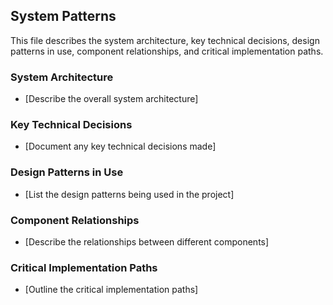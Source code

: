 ## System Patterns

This file describes the system architecture, key technical decisions, design patterns in use, component relationships, and critical implementation paths.

### System Architecture

*   \[Describe the overall system architecture]

### Key Technical Decisions

*   \[Document any key technical decisions made]

### Design Patterns in Use

*   \[List the design patterns being used in the project]

### Component Relationships

*   \[Describe the relationships between different components]

### Critical Implementation Paths

*   \[Outline the critical implementation paths]
